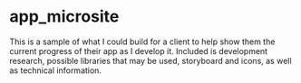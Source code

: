 # app_microsite
This is a sample of what I could build for a client to help show them the current progress of their app as I develop it. Included is development research, possible libraries that may be used, storyboard and icons, as well as technical information.
